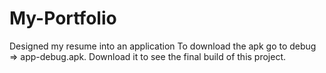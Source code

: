# My-Portfolio
Designed my resume into an application
To download the apk go to debug => app-debug.apk. 
Download it to see the final build of this project.

